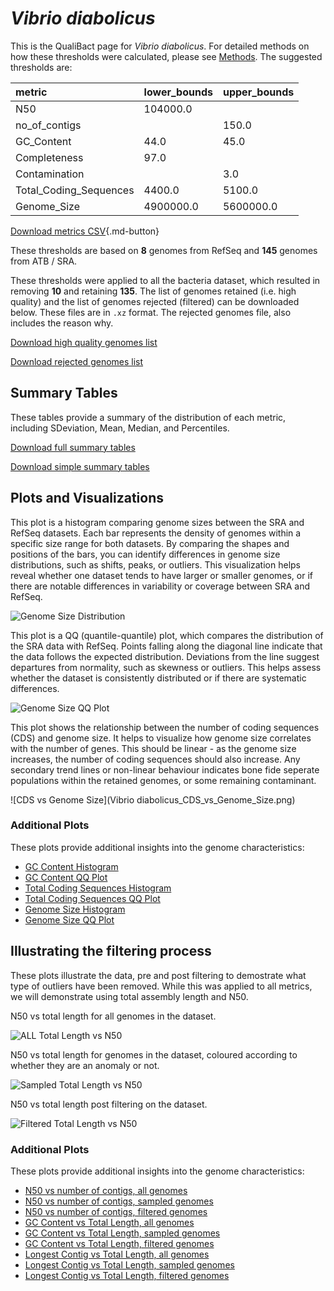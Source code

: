 # *Vibrio diabolicus*

This is the QualiBact page for *Vibrio diabolicus*. For detailed methods on how these thresholds were calculated, please see [Methods](../../methods.md).
The suggested thresholds are: 

| metric                 | lower_bounds   | upper_bounds   |
|:-----------------------|:---------------|:---------------|
| N50                    | 104000.0       |                |
| no_of_contigs          |                | 150.0          |
| GC_Content             | 44.0           | 45.0           |
| Completeness           | 97.0           |                |
| Contamination          |                | 3.0            |
| Total_Coding_Sequences | 4400.0         | 5100.0         |
| Genome_Size            | 4900000.0      | 5600000.0      |

[Download metrics CSV](Vibrio_diabolicus_metrics.csv){.md-button}


These thresholds are based on **8** genomes from RefSeq and **145** genomes from ATB / SRA.

These thresholds were applied to all the bacteria dataset, which resulted in removing **10** and retaining **135**.
The list of genomes retained (i.e. high quality) and the list of genomes rejected (filtered) can be downloaded below. These files are in `.xz` format. The rejected genomes file, also includes the reason why.

[Download high quality genomes list](Vibrio_diabolicus_high_quality_genomes.csv.xz)


[Download rejected genomes list](Vibrio_diabolicus_filtered_out_genomes.csv.xz)



## Summary Tables
These tables provide a summary of the distribution of each metric, including SDeviation, Mean, Median, and Percentiles.

[Download full summary tables](summary.csv)

[Download simple summary tables](selected_summary.csv)

## Plots and Visualizations

This plot is a histogram comparing genome sizes between the SRA and RefSeq datasets. Each bar represents the density of genomes within a specific size range for both datasets. By comparing the shapes and positions of the bars, you can identify differences in genome size distributions, such as shifts, peaks, or outliers. This visualization helps reveal whether one dataset tends to have larger or smaller genomes, or if there are notable differences in variability or coverage between SRA and RefSeq.

![Genome Size Distribution](Genome_Size_refseq_histogram_kde.png)

This plot is a QQ (quantile-quantile) plot, which compares the distribution of the SRA data with RefSeq. Points falling along the diagonal line indicate that the data follows the expected distribution. Deviations from the line suggest departures from normality, such as skewness or outliers. This helps assess whether the dataset is consistently distributed or if there are systematic differences.

![Genome Size QQ Plot](Genome_Size_refseq_qqplot.png)

This plot shows the relationship between the number of coding sequences (CDS) and genome size. It helps to visualize how genome size correlates with the number of genes. This should be linear - as the genome size increases, the number of coding sequences should also increase. Any secondary trend lines or non-linear behaviour indicates bone fide seperate populations within the retained genomes, or some remaining contaminant. 

![CDS vs Genome Size](Vibrio diabolicus_CDS_vs_Genome_Size.png)

### Additional Plots

These plots provide additional insights into the genome characteristics:

- [GC Content Histogram](GC_Content_refseq_histogram_kde.png)
- [GC Content QQ Plot](GC_Content_refseq_qqplot.png)
- [Total Coding Sequences Histogram](Total_Coding_Sequences_refseq_histogram_kde.png)
- [Total Coding Sequences QQ Plot](Total_Coding_Sequences_refseq_qqplot.png)
- [Genome Size Histogram](Genome_Size_refseq_histogram_kde.png)
- [Genome Size QQ Plot](Genome_Size_refseq_qqplot.png)
## Illustrating the filtering process
These plots illustrate the data, pre and post filtering to demostrate what type of outliers have been removed. While this was applied to all metrics, we will demonstrate using total assembly length and N50.

N50 vs total length for all genomes in the dataset.

![ALL Total Length vs N50](Vibrio_diabolicus_all_total_length_N50.png)

N50 vs total length for genomes in the dataset, coloured according to whether they are an anomaly or not.

![Sampled Total Length vs N50](Vibrio_diabolicus_sample_total_length_N50.png)

N50 vs total length post filtering on the dataset.

![Filtered Total Length vs N50](Vibrio_diabolicus_filt_total_length_N50.png)

### Additional Plots

These plots provide additional insights into the genome characteristics:

- [N50 vs number of contigs, all genomes](Vibrio_diabolicus_all_N50_number.png)
- [N50 vs number of contigs, sampled genomes](Vibrio_diabolicus_sample_N50_number.png)
- [N50 vs number of contigs, filtered genomes](Vibrio_diabolicus_filt_N50_number.png)
- [GC Content vs Total Length, all genomes](Vibrio_diabolicus_all_total_length_GC_Content.png)
- [GC Content vs Total Length, sampled genomes](Vibrio_diabolicus_sample_total_length_GC_Content.png)
- [GC Content vs Total Length, filtered genomes](Vibrio_diabolicus_filt_total_length_GC_Content.png)
- [Longest Contig vs Total Length, all genomes](Vibrio_diabolicus_all_total_length_longest.png)
- [Longest Contig vs Total Length, sampled genomes](Vibrio_diabolicus_sample_total_length_longest.png)
- [Longest Contig vs Total Length, filtered genomes](Vibrio_diabolicus_filt_total_length_longest.png)
